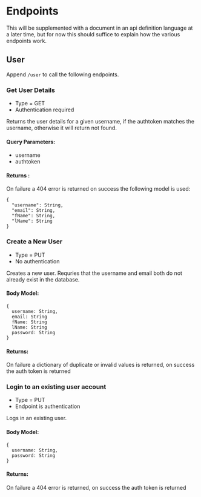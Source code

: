# Endpoints
This will be supplemented with a document in an api definition language at a later time, but for now this should suffice to explain how the various endpoints work.

## User
Append `/user` to call the following endpoints.

### Get User Details
* Type = GET
* Authentication required

Returns the user details for a given username, if the authtoken matches the username, otherwise it will return not found.

#### Query Parameters:
* username
* authtoken

#### Returns :
On failure a 404 error is returned on success the following model is used:
```
{
  "username": String,
  "email": String,
  "fName": String,
  "lName": String
}
```

### Create a New User
* Type = PUT
* No authentication

Creates a new user. Requries that the username and email both do not already exist in the database.

#### Body Model:
```
{
  username: String,
  email: String
  fName: String
  lName: String
  password: String
}
```

#### Returns:
On failure a dictionary of duplicate or invalid values is returned, on success the auth token is returned

### Login to an existing user account
* Type = PUT
* Endpoint is authentication

Logs in an existing user.

#### Body Model:
```
{
  username: String,
  password: String
}
```

#### Returns:
On failure a 404 error is returned, on success the auth token is returned
